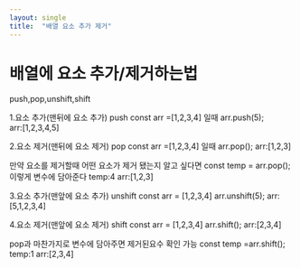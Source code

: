 ```yaml
---
layout: single
title:  "배열 요소 추가 제거"
---
```


# 배열에 요소 추가/제거하는법 
push,pop,unshift,shift 

1.요소 추가(맨뒤에 요소 추가) push
const arr =[1,2,3,4] 일때
arr.push(5);  
arr:[1,2,3,4,5]

2.요소 제거(맨뒤에 요소 제거) pop
const arr =[1,2,3,4] 일때
arr.pop();
arr:[1,2,3]

만약 요소를 제거할때 어떤 요소가 제거 됐는지 알고 싶다면
const temp = arr.pop();
이렇게 변수에 담아준다
temp:4 
arr:[1,2,3]

3.요소 추가(맨앞에 요소 추가) unshift
const arr = [1,2,3,4]
arr.unshift(5);
arr:[5,1,2,3,4]

4.요소 제거(맨앞에 요소 제거) shift
const arr = [1,2,3,4]
arr.shift();
arr:[2,3,4]

pop과 마찬가지로 변수에 담아주면 제거된요수 확인 가능
const temp =arr.shift();
temp:1
arr:[2,3,4]
